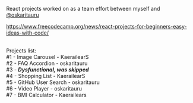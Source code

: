 React projects worked on as a team effort between myself and <a href="https://github.com/oskaritauru">@oskaritauru</a>

https://www.freecodecamp.org/news/react-projects-for-beginners-easy-ideas-with-code/

<br>
Projects list:
<br>
#1 - Image Carousel - KaerailearS
<br>
#2 - FAQ Accordion - oskaritauru
<br>
#3 - <i><b>Dysfunctional, was skipped</b></i>
<br>
#4 - Shopping List - KaerailearS
<br>
#5 - GitHub User Search - oskaritauru
<br>
#6 - Video Player - oskaritauru
<br>
#7 - BMI Calculator - Kaerailears
<br>
